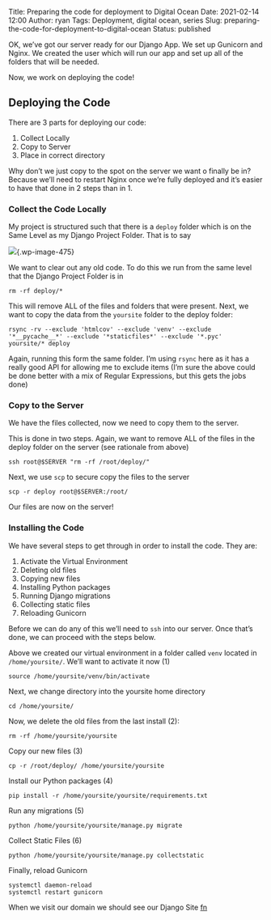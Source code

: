 Title: Preparing the code for deployment to Digital Ocean
Date: 2021-02-14 12:00
Author: ryan
Tags: Deployment, digital ocean, series
Slug: preparing-the-code-for-deployment-to-digital-ocean
Status: published

OK, we’ve got our server ready for our Django App. We set up Gunicorn and Nginx. We created the user which will run our app and set up all of the folders that will be needed.

Now, we work on deploying the code!

## Deploying the Code

There are 3 parts for deploying our code:

1.  Collect Locally
2.  Copy to Server
3.  Place in correct directory  

Why don’t we just copy to the spot on the server we want o finally be in? Because we’ll need to restart Nginx once we’re fully deployed and it’s easier to have that done in 2 steps than in 1.

### Collect the Code Locally

My project is structured such that there is a `deploy` folder which is on the Same Level as my Django Project Folder. That is to say

![](/images/uploads/2021/02/DraggedImage-4.png){.wp-image-475}

We want to clear out any old code. To do this we run from the same level that the Django Project Folder is in

``` {.wp-block-code}
rm -rf deploy/*
```

This will remove ALL of the files and folders that were present. Next, we want to copy the data from the `yoursite` folder to the deploy folder:

``` {.wp-block-code}
rsync -rv --exclude 'htmlcov' --exclude 'venv' --exclude '*__pycache__*' --exclude '*staticfiles*' --exclude '*.pyc'  yoursite/* deploy
```

Again, running this form the same folder. I’m using `rsync` here as it has a really good API for allowing me to exclude items (I’m sure the above could be done better with a mix of Regular Expressions, but this gets the jobs done)

### Copy to the Server

We have the files collected, now we need to copy them to the server.

This is done in two steps. Again, we want to remove ALL of the files in the deploy folder on the server (see rationale from above)

``` {.wp-block-code}
ssh root@$SERVER "rm -rf /root/deploy/"
```

Next, we use `scp` to secure copy the files to the server

``` {.wp-block-code}
scp -r deploy root@$SERVER:/root/
```

Our files are now on the server!

### Installing the Code

We have several steps to get through in order to install the code. They are:

1.  Activate the Virtual Environment
2.  Deleting old files
3.  Copying new files
4.  Installing Python packages
5.  Running Django migrations
6.  Collecting static files
7.  Reloading Gunicorn  

Before we can do any of this we’ll need to `ssh` into our server. Once that’s done, we can proceed with the steps below.

Above we created our virtual environment in a folder called `venv` located in `/home/yoursite/`. We’ll want to activate it now (1)

``` {.wp-block-code}
source /home/yoursite/venv/bin/activate
```

Next, we change directory into the yoursite home directory

``` {.wp-block-code}
cd /home/yoursite/
```

Now, we delete the old files from the last install (2):

``` {.wp-block-code}
rm -rf /home/yoursite/yoursite
```

Copy our new files (3)

``` {.wp-block-code}
cp -r /root/deploy/ /home/yoursite/yoursite
```

Install our Python packages (4)

``` {.wp-block-code}
pip install -r /home/yoursite/yoursite/requirements.txt
```

Run any migrations (5)

``` {.wp-block-code}
python /home/yoursite/yoursite/manage.py migrate
```

Collect Static Files (6)

``` {.wp-block-code}
python /home/yoursite/yoursite/manage.py collectstatic
```

Finally, reload Gunicorn

``` {.wp-block-code}
systemctl daemon-reload
systemctl restart gunicorn
```

When we visit our domain we should see our Django Site [fn](# "There are other steps that are neccesary like creating a superuser")
